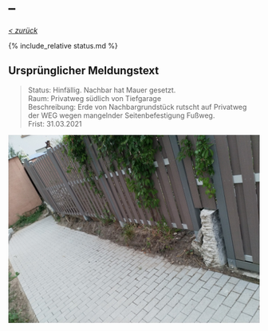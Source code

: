 #  &ndash; 

_[&lt; zurück](../../index.md)_

{% include_relative status.md %}

## Ursprünglicher Meldungstext

> Status: Hinfällig. Nachbar hat Mauer gesetzt.\
> Raum: Privatweg südlich von Tiefgarage\
> Beschreibung: Erde von Nachbargrundstück rutscht auf Privatweg der WEG wegen mangelnder Seitenbefestigung Fußweg.\
> Frist: 31.03.2021

![](Meldung.jpg)